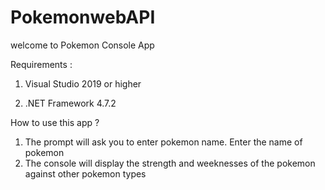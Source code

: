 # PokemonwebAPI
welcome to Pokemon Console App

Requirements :

1. Visual Studio 2019 or higher

2. .NET Framework 4.7.2

How to use this app ?

1. The prompt will ask you to enter pokemon name. Enter the name of pokemon
2. The console will display the strength and weeknesses of the pokemon
   against other pokemon types
